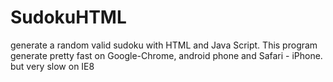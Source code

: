 SudokuHTML
==========

generate a random valid sudoku with HTML and Java Script.
This program generate pretty fast on Google-Chrome, android phone and Safari - iPhone.
but very slow on IE8
